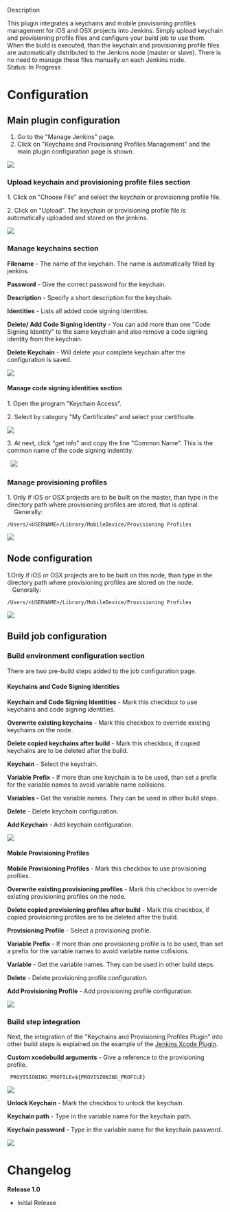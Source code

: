 Description

This plugin integrates a keychains and mobile provisioning profiles
management for iOS and OSX projects into Jenkins. Simply upload keychain
and provisioning profile files and configure your build job to use them.
When the build is executed, than the keychain and provisioning profile
files are automatically distributed to the Jenkins node (master or
slave). There is no need to manage these files manually on each Jenkins
node.  
Status: In Progress

# Configuration

## Main plugin configuration

1.  Go to the "Manage Jenkins" page.
2.  Click on "Keychains and Provisioning Profiles Management" and the
    main plugin configuration page is shown.

![](docs/images/Screen_Shot_2013-08-09_at_10.29.46.png)

### Upload keychain and provisioning profile files section

1\. Click on "Choose File" and select the keychain or provisioning
profile file.

2\. Click on "Upload". The keychain or provisioning profile file is
automatically uploaded and stored on the jenkins.

![](docs/images/Upload_keychain.png)

### Manage keychains section

**Filename** - The name of the keychain. The name is automatically
filled by jenkins.

**Password** - Give the correct password for the keychain.

**Description** - Specify a short description for the keychain.

**Identities** - Lists all added code signing identities. 

**Delete/ Add Code Signing Identity** - You can add more than one "Code
Signing Identity" to the same keychain and also remove a code signing
identity from the keychain.

**Delete Keychain** - Will delete your complete keychain after the
configuration is saved.

![](docs/images/Screen_Shot_2013-08-07_at_13.36.24.png)

#### Manage code signing identities section

1\. Open the program "Keychain Access“.

2\. Select by category "My Certificates“ and select your certificate.

![](docs/images/codesigning_Key_1.png)

3\. At next, click "get info" and copy the line "Common Name". This is
the common name of the code signing indentity.

 
![](docs/images/codesigning_Key_2.png)

### Manage provisioning profiles

1. Only if iOS or OSX projects are to be built on the master, than type
in the directory path where provisioning profiles are stored, that is
optinal.  
    Generally: 

``` syntaxhighlighter-pre
/Users/<USERNAME>/Library/MobileDevice/Provisioning Profiles
```

![](docs/images/Screen_Shot_2013-08-07_at_14.17.05.png)

## Node configuration

1.Only if iOS or OSX projects are to be built on this node, than type in
the directory path where provisioning profiles are stored on the node.  
   Generally: 

``` syntaxhighlighter-pre
/Users/<USERNAME>/Library/MobileDevice/Provisioning Profiles
```

![](docs/images/Screen_Shot_2013-08-07_at_15.26.50.png)

## Build job configuration

### Build environment configuration section

There are two pre-build steps added to the job configuration page.

#### Keychains and Code Signing Identities

**Keychain and Code Signing Identities** - Mark this checkbox to use
keychains and code signing identities.

**Overwrite existing keychains** - Mark this checkbox to override
existing keychains on the node.

**Delete copied keychains after build** - Mark this checkbox, if copied
keychains are to be deleted after the build.

**Keychain** - Select the keychain.

**Variable Prefix** - If more than one keychain is to be used, than set
a prefix for the variable names to avoid variable name collisions.

**Variables -** Get the variable names. They can be used in other build
steps.

**Delete** - Delete keychain configuration.

**Add Keychain** - Add keychain configuration.

![](docs/images/keyjjjchain.png)

#### Mobile Provisioning Profiles 

**Mobile Provisioning Profiles** - Mark this checkbox to use
provisioning profiles.

**Overwrite existing provisioning profiles** - Mark this checkbox to
override existing provisioning profiles on the node.

**Delete copied provisioning profiles after build** - Mark this
checkbox, if copied provisioning profiles are to be deleted after the
build.

**Provisioning Profile** - Select a provisioning profile.

**Variable Prefix** - If more than one provisioning profile is to be
used, than set a prefix for the variable names to avoid variable name
collisions.

**Variable** - Get the variable names. They can be used in other build
steps.

**Delete** - Delete provisioning profile configuration.

**Add Provisioning Profile** - Add provisioning profile configuration.

![](docs/images/Screen_Shot_2013-08-08_at_14.22.42.png)

### Build step integration

Next, the integration of the "Keychains and Provisioning Profiles
Plugin" into other build steps is explained on the example of the
[Jenkins Xcode
Plugin](https://wiki.jenkins-ci.org/display/JENKINS/Xcode+Plugin).

**Custom xcodebuild arguments** - Give a reference to the provisioning
profile. 

``` syntaxhighlighter-pre
 PROVISIONING_PROFILE=${PROVISIONING_PROFILE}
```

![](docs/images/Screen_Shot_2013-08-08_at_12.40.09.png)

**Unlock Keychain** - Mark the checkbox to unlock the keychain.

**Keychain path** - Type in the variable name for the keychain path.

**Keychain password** - Type in the variable name for the keychain
password.

![](docs/images/Screen_Shot_2013-08-08_at_12.40.33.png)

# Changelog

**Release 1.0**

-   Initial Release
